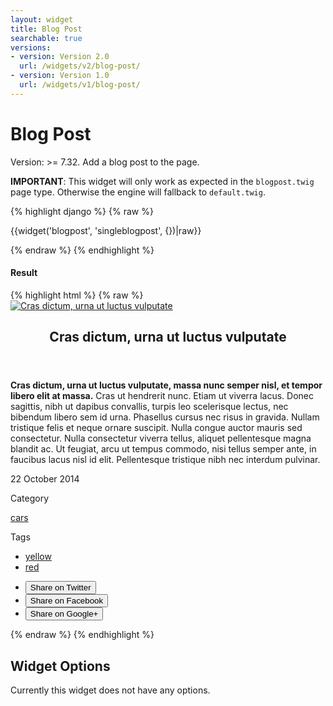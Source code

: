 ```yaml
---
layout: widget
title: Blog Post
searchable: true
versions:
- version: Version 2.0
  url: /widgets/v2/blog-post/
- version: Version 1.0
  url: /widgets/v1/blog-post/
---
```


# Blog Post

Version: >= 7.32. Add a blog post to the page.

**IMPORTANT**: This widget will only work as expected in the ```blogpost.twig``` page type. Otherwise the engine will fallback to ```default.twig```.

{% highlight django %}
{% raw %}

  {{widget('blogpost', 'singleblogpost', {})|raw}}

{% endraw %}
{% endhighlight %}


<h4>Result</h4>
{% highlight html %}
{% raw %}

<div id="page-zones__main-widgets__singleblogpost" data-name="blogpost" class="widget  widget--zone-widget">
  <div class="bk-blogpost  blogpost  widget__blogpost">
    <article class="post-article  post-article--has-image  blogpost__post-article">
      <div class="post-image  blogpost__post-image">
        <a class="image-link  blogpost__image-link" href="#" data-image-href="//placehold.it/2250x800" rel="lightbox" title="Cras dictum, urna ut luctus vulputate">
        <img class="image  blogpost__image" src="//placehold.it/2250x800" alt="Cras dictum, urna ut luctus vulputate">
        </a>
      </div>
      <div class="post-content  blogpost__post-content">
        <header class="post-header  blogpost__post-header">
          <h1 class="post-title  blogpost__post-title">Cras dictum, urna ut luctus vulputate</h1>
        </header>
        <div class="post-body  blogpost__post-body">
          <p>
            <strong>Cras dictum, urna ut luctus vulputate, massa nunc semper nisl, et tempor libero elit at massa.</strong> Cras ut hendrerit nunc. Etiam ut viverra lacus. Donec sagittis, nibh ut dapibus convallis, turpis leo scelerisque lectus, nec bibendum libero sem id urna. Phasellus cursus nec risus in gravida. Nullam tristique felis et neque ornare suscipit. Nulla congue auctor mauris sed consectetur. Nulla consectetur viverra tellus, aliquet pellentesque magna blandit ac. Ut feugiat, arcu ut tempus commodo, nisi tellus semper ante, in faucibus lacus nisl id elit. Pellentesque tristique nibh nec interdum pulvinar.
          </p>
        </div>
      </div>
      <footer class="post-footer  blogpost__post-footer">
        <time class="timestamp  blogpost__timestamp" datetime="2014-10-22T00:00:00+00:00">22 October 2014</time>
        <div class="post-attributes  blogpost__post-attributes">
          <div class="post-category  blogpost__post-category">
            <p class="category-title  blogpost__category-title">Category</p>
            <a class="category-link  product__category-link" href="/blog/categories/cars">cars</a>
          </div>
          <div class="post-tags  blogpost__post-tags">
            <p class="tags-title  blogpost__tags-title">Tags</p>
            <ul class="tag-list  blogpost__tag-list">
              <li class="tag-item  blogpost__tag-item">
                <a class="tag-link  blogpost__tag-link" href="/blog/tags/yellow">yellow</a>
              </li>
              <li class="tag-item  blogpost__tag-item">
                <a class="tag-link  blogpost__tag-link" href="/blog/tags/red">red</a>
              </li>
            </ul>
          </div>
        </div>
        <ul class="sharing-links  blogpost__sharing-links">
          <li class="network-item  blogpost__network-item">
            <button class="button  icon  icon--twitter  blogpost__button  js-twitter-btn">Share on Twitter</button>
          </li>
          <li class="network-item  blogpost__network-item">
            <button class="button  icon  icon--facebook  blogpost__button  js-facebook-btn">Share on Facebook</button>
          </li>
          <li class="network-item  blogpost__network-item">
            <button class="button  icon  icon--googleplus  blogpost__button  js-googleplus-btn">Share on Google+</button>
          </li>
        </ul>
      </footer>
    </article>
  </div>
</div>

{% endraw %}
{% endhighlight %}

## Widget Options

Currently this widget does not have any options.
